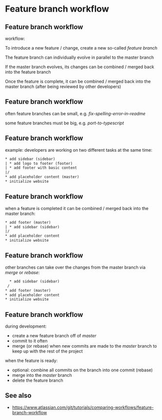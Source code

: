 # Feature branch workflow

## Feature branch workflow

workflow:

To introduce a new feature / change, create a new so-called _feature branch_

The feature branch can individually evolve in parallel to the master branch

If the master branch evolves, its changes can be combined / merged back into the feature branch

Once the feature is complete, it can be combined / merged back into the master branch (after being reviewed by other developers)

## Feature branch workflow

often feature branches can be small, e.g. _fix-spelling-error-in-readme_

some feature branches must be big, e.g. _port-to-typescript_

## Feature branch workflow

example: developers are working on two different tasks at the same time:

```txt
* add sidebar (sidebar)
| * add logo to footer (footer)
| * add footer with basic content
|/
* add placeholder content (master)
* initialize website
```

## Feature branch workflow

when a feature is completed it can be combined / merged back into the master branch:

```txt
* add footer (master)
| * add sidebar (sidebar)
|/
* add placeholder content
* initialize website
```

## Feature branch workflow

other branches can take over the changes from the master branch via _merge_ or _rebase_:

```txt
  * add sidebar (sidebar)
 /
* add footer (master)
* add placeholder content
* initialize website
```

## Feature branch workflow

during development:

- create a new feature branch off of _master_
- commit to it often
- merge (or rebase) when new commits are made to the _master_ branch to keep up with the rest of the project

when the feature is ready:

- optional: combine all commits on the branch into one commit (rebase)
- merge into the _master_ branch
- delete the feature branch

## See also

- https://www.atlassian.com/git/tutorials/comparing-workflows/feature-branch-workflow
<!-- https://stackoverflow.com/questions/tagged/git?tab=Votes -->
